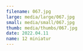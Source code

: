 ```yaml
---
filename: 067.jpg
large: media/large/067.jpg
small: media/small/067.jpg
thumb: media/thumbs/067.jpg
date: 2022.04.11
name: 12 miniatur
---
```

